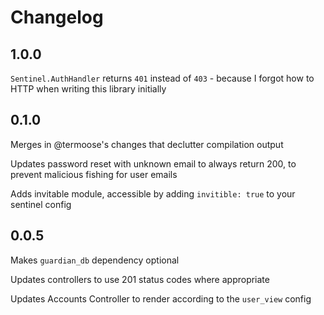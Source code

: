 # Changelog
## 1.0.0
`Sentinel.AuthHandler` returns `401` instead of `403` - because I forgot
how to HTTP when writing this library initially

## 0.1.0
Merges in @termoose's changes that declutter compilation output

Updates password reset with unknown email to always return 200, to
prevent malicious fishing for user emails

Adds invitable module, accessible by adding `invitible: true` to your
sentinel config

## 0.0.5
Makes `guardian_db` dependency optional

Updates controllers to use 201 status codes where appropriate

Updates Accounts Controller to render according to the `user_view`
config

